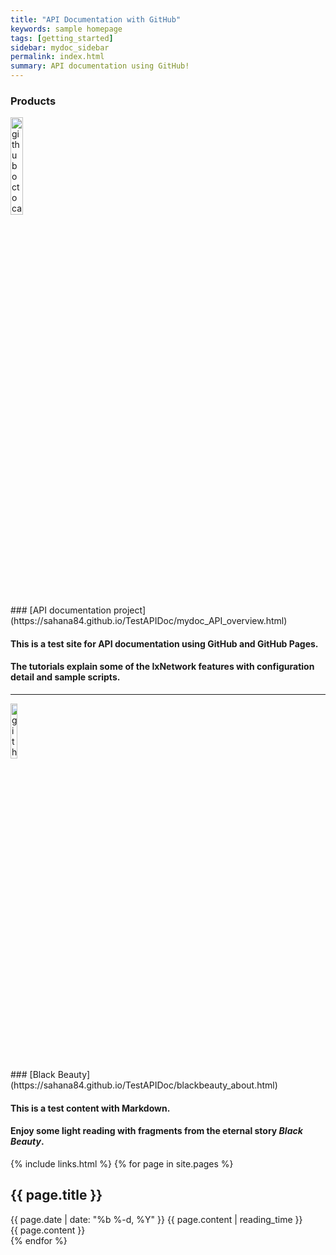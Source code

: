 ```yaml
---
title: "API Documentation with GitHub"
keywords: sample homepage
tags: [getting_started]
sidebar: mydoc_sidebar
permalink: index.html
summary: API documentation using GitHub!
---
```

### Products
<div> 
    <img src="{{ "/images/ixia.png" | absolute_url }}" alt="github octocat" style="width:20%;" >    
</div>
### [API documentation project](https://sahana84.github.io/TestAPIDoc/mydoc_API_overview.html)

#### This is a test site for API documentation using GitHub and GitHub Pages. 
#### The tutorials explain some of the IxNetwork features with configuration detail and sample scripts.    
---
<div> 
    <img src="{{ "/images/BB1.jpg" | absolute_url }}" alt="github octocat" style="width:15%;" >    
</div>
### [Black Beauty](https://sahana84.github.io/TestAPIDoc/blackbeauty_about.html)

#### This is a test content with Markdown. 
#### Enjoy some light reading with fragments from the eternal story *Black Beauty*. 

{% include links.html %}
{% for page in site.pages %}
  <h2>{{ page.title }}</h2>
  <time>{{ page.date | date: "%b %-d, %Y" }}</time>
  <span>{{ page.content | reading_time }}</span>
  <div class="entry">{{ page.content }}</div>
{% endfor %}
